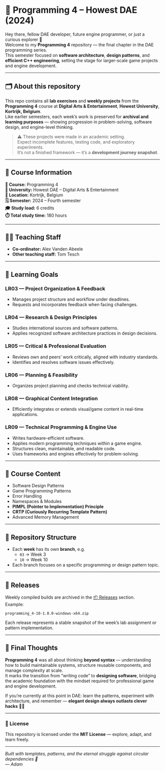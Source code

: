# 🧩 Programming 4 – Howest DAE (2024)

Hey there, fellow DAE developer, future engine programmer, or just a curious explorer 👋  
Welcome to my **Programming 4** repository — the final chapter in the DAE programming series.  
This semester focused on **software architecture**, **design patterns**, and **efficient C++ engineering**, setting the stage for larger-scale game projects and engine development.

---

## 🗂️ About this repository

This repo contains all **lab exercises** and **weekly projects** from the **Programming 4** course at **Digital Arts & Entertainment**, **Howest University**, **Kortrijk, Belgium**.  
Like earlier semesters, each week’s work is preserved for **archival and learning purposes** — showing progression in problem-solving, software design, and engine-level thinking.

> ⚠️ These projects were made in an academic setting.  
> Expect incomplete features, testing code, and exploratory experiments.  
> It’s not a finished framework — it’s a **development journey snapshot**.

---

## 🧱 Course Information

**📘 Course:** Programming 4  
**🏫 University:** Howest DAE – Digital Arts & Entertainment  
**📍 Location:** Kortrijk, Belgium  
**🗓️ Semester:** 2024 – Fourth semester  
**🎓 Study load:** 6 credits  
**⏱️ Total study time:** 180 hours  

---

## 👨‍🏫 Teaching Staff

- **Co-ordinator:** Alex Vanden Abeele
- **Other teaching staff:** Tom Tesch

---

## 🎯 Learning Goals

### LR03 — Project Organization & Feedback  
- Manages project structure and workflow under deadlines.  
- Requests and incorporates feedback when facing challenges.  

### LR04 — Research & Design Principles  
- Studies international sources and software patterns.  
- Applies recognized software architecture practices in design decisions.  

### LR05 — Critical & Professional Evaluation  
- Reviews own and peers’ work critically, aligned with industry standards.  
- Identifies and resolves software issues effectively.  

### LR06 — Planning & Feasibility  
- Organizes project planning and checks technical viability.  

### LR08 — Graphical Content Integration  
- Efficiently integrates or extends visual/game content in real-time applications.  

### LR09 — Technical Programming & Engine Use  
- Writes hardware-efficient software.  
- Applies modern programming techniques within a game engine.  
- Structures clean, maintainable, and readable code.  
- Uses frameworks and engines effectively for problem-solving.  

---

## 🧩 Course Content

- Software Design Patterns  
- Game Programming Patterns  
- Error Handling  
- Namespaces & Modules  
- **PIMPL (Pointer to Implementation) Principle**  
- **CRTP (Curiously Recurring Template Pattern)**  
- Advanced Memory Management  

---

## 🔖 Repository Structure

- Each **week** has its own **branch**, e.g.  
  - `03` → Week 3  
  - `10` → Week 10  
- Each branch focuses on a specific programming or design pattern topic.  

---

## 🚀 Releases

Weekly compiled builds are archived in the [📦 Releases](../../releases) section.  
Example:

`programming_4-10-1.0.0-windows-x64.zip`

Each release represents a stable snapshot of the week’s lab assignment or pattern implementation.

---

## 🧠 Final Thoughts

**Programming 4** was all about thinking **beyond syntax** — understanding how to build maintainable systems, structure reusable components, and manage complexity at scale.  
It marks the transition from “writing code” to **designing software**, bridging the academic foundation with the mindset required for professional game and engine development.

If you’re currently at this point in DAE: learn the patterns, experiment with architecture, and remember — **elegant design always outlasts clever hacks** 🧠💡

---

### 🪪 License
This repository is licensed under the **MIT License** — explore, adapt, and learn freely.

---

*Built with templates, patterns, and the eternal struggle against circular dependencies 🔁  
— Adam*


